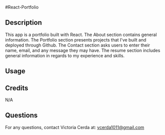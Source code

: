 
#React-Portfolio

## Description
This app is a portfolio built with React. The About section contains general information. The Portfolio section presents projects that I've built and deployed through Github. The Contact section asks users to enter their name, email, and any message they may have. The resume section includes general information in regards to my experience and skills. 

## Usage



## Credits

N/A

## Questions

For any questions, contact Victoria Cerda at:
vcerda1011@gmail.com
